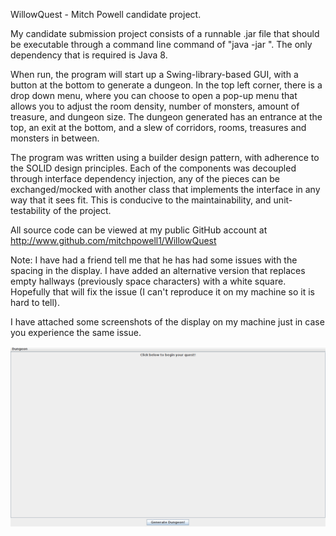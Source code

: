 WillowQuest - Mitch Powell candidate project.

My candidate submission project consists of a runnable .jar file that should be executable
through a command line command of "java -jar <path to jar file>". The only dependency that
is required is Java 8.

When run, the program will start up a Swing-library-based GUI, with a button at the bottom
to generate a dungeon. In the top left corner, there is a drop down menu, where you can
choose to open a pop-up menu that allows you to adjust the room density, number of monsters,
amount of treasure, and dungeon size. The dungeon generated has an entrance at the top,
an exit at the bottom, and a slew of corridors, rooms, treasures and monsters in between.

The program was written using a builder design pattern, with adherence to the SOLID design
principles. Each of the components was decoupled through interface dependency injection, any
of the pieces can be exchanged/mocked with another class that implements the interface in
any way that it sees fit. This is conducive to the maintainability, and unit-testability
of the project.

All source code can be viewed at my public GitHub account at http://www.github.com/mitchpowell1/WillowQuest

Note: I have had a friend tell me that he has had some issues with the spacing in the display. I have
added an alternative version that replaces empty hallways (previously space characters) with a white
square. Hopefully that will fix the issue (I can't reproduce it on my machine so it is hard to tell).

I have attached some screenshots of the display on my machine just in case you experience the same issue.

![Alt text](Willow1Screen.png "Screenshot 1")
